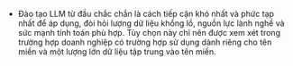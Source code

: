 - Đào tạo LLM từ đầu chắc chắn là cách tiếp cận khó nhất và phức tạp nhất để áp dụng, đòi hỏi lượng dữ liệu khổng lồ, nguồn lực lành nghề và sức mạnh tính toán phù hợp. Tùy chọn này chỉ nên được xem xét trong trường hợp doanh nghiệp có trường hợp sử dụng dành riêng cho tên miền và một lượng lớn dữ liệu tập trung vào tên miền.